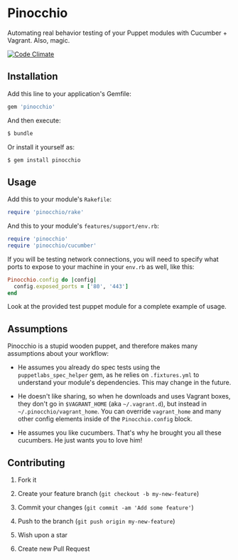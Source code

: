 # Pinocchio

Automating real behavior testing of your Puppet modules with Cucumber + Vagrant. Also, magic.

[![Code Climate](https://codeclimate.com/github/justinclayton/pinocchio.png)](https://codeclimate.com/github/justinclayton/pinocchio)

## Installation

Add this line to your application's Gemfile:

```ruby
gem 'pinocchio'
```

And then execute:

```bash
$ bundle
```

Or install it yourself as:

```bash
$ gem install pinocchio
```

## Usage

Add this to your module's `Rakefile`:

```ruby
require 'pinocchio/rake'
```

And this to your module's `features/support/env.rb`:

```ruby
require 'pinocchio'
require 'pinocchio/cucumber'
```

If you will be testing network connections, you will need to specify what ports to expose to your machine in your `env.rb` as well, like this:

```ruby
Pinocchio.config do |config|
  config.exposed_ports = ['80', '443']
end
```

Look at the provided test puppet module for a complete example of usage.

## Assumptions

Pinocchio is a stupid wooden puppet, and therefore makes many assumptions about your workflow:


- He assumes you already do spec tests using the `puppetlabs_spec_helper` gem, as he relies on `.fixtures.yml` to understand your module's dependencies. This may change in the future.

- He doesn't like sharing, so when he downloads and uses Vagrant boxes, they don't go in `$VAGRANT_HOME` (aka `~/.vagrant.d`), but instead in `~/.pinocchio/vagrant_home`. You can override `vagrant_home` and many other config elements inside of the `Pinocchio.config` block.

- He assumes you like cucumbers. That's why he brought you all these cucumbers. He just wants you to love him!

## Contributing

1. Fork it

2. Create your feature branch (`git checkout -b my-new-feature`)

3. Commit your changes (`git commit -am 'Add some feature'`)

4. Push to the branch (`git push origin my-new-feature`)

5. Wish upon a star

5. Create new Pull Request
